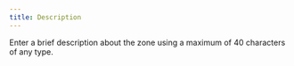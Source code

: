 ```yaml
---
title: Description
---
```



Enter a brief description about the zone using a maximum of 40 characters  of any type.
